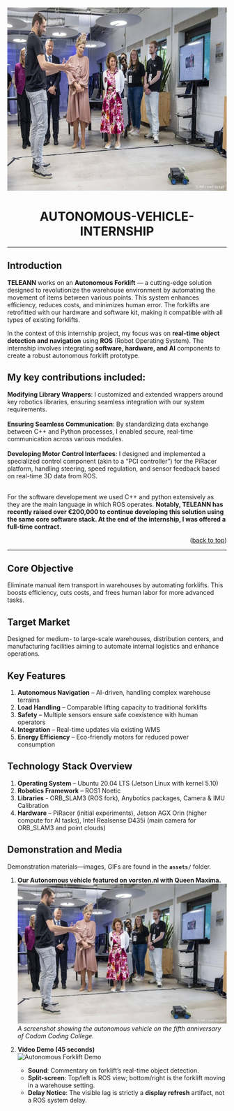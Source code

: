 <a id="readme-top"></a>

<br />
<div align="center">
  <a href="https://github.com/alexdrumi/Autonomous-Vehicle-Internship">
    <img src="assets/teleann_robot.jpg" alt="Teleann logo" width="600" height="420">
  </a>
<h1 align="center">AUTONOMOUS-VEHICLE-INTERNSHIP</h1>
</div>

---

## Introduction
<div align="left">

**TELEANN** works on an **Autonomous Forklift** — a cutting-edge solution designed to revolutionize the warehouse environment by automating the movement of items between various points. This system enhances efficiency, reduces costs, and minimizes human error. The forklifts are retrofitted with our hardware and software kit, making it compatible with all types of existing forklifts.

In the context of this internship project, my focus was on **real-time object detection and navigation** using **ROS** (Robot Operating System). The internship involves integrating **software, hardware, and AI** components to create a robust autonomous forklift prototype.<br>

## My key contributions included:<br>

**Modifying Library Wrappers**: I customized and extended wrappers around key robotics libraries, ensuring seamless integration with our system requirements.<br><br>
**Ensuring Seamless Communication**: By standardizing data exchange between C++ and Python processes, I enabled secure, real-time communication across various modules.<br><br>
**Developing Motor Control Interfaces**: I designed and implemented a specialized control component (akin to a “PCI controller”) for the PiRacer platform, handling steering, speed regulation, and sensor feedback based on real-time 3D data from ROS.<br><br>





For the software developement we used C++ and python extensively as they are the main language in which ROS operates. **Notably, TELEANN has recently raised over €200,000 to continue developing this solution using the same core software stack. At the end of the internship, I was offered a full-time contract.** 

<p align="right">(<a href="#top">back to top</a>)</p>

---
## Core Objective
Eliminate manual item transport in warehouses by automating forklifts. This boosts efficiency, cuts costs, and frees human labor for more advanced tasks.

## Target Market
Designed for medium- to large-scale warehouses, distribution centers, and manufacturing facilities aiming to automate internal logistics and enhance operations.

## Key Features
1. **Autonomous Navigation** – AI-driven, handling complex warehouse terrains  
2. **Load Handling** – Comparable lifting capacity to traditional forklifts  
3. **Safety** – Multiple sensors ensure safe coexistence with human operators  
4. **Integration** – Real-time updates via existing WMS  
5. **Energy Efficiency** – Eco-friendly motors for reduced power consumption

## Technology Stack Overview
1. **Operating System** – Ubuntu 20.04 LTS (Jetson Linux with kernel 5.10)  
2. **Robotics Framework** – ROS1 Noetic 
3. **Libraries** - ORB_SLAM3 (ROS fork), Anybotics packages, Camera & IMU Calibration  
4. **Hardware** – PiRacer (initial experiments), Jetson AGX Orin (higher compute for AI tasks), Intel Realsense D435i (main camera for ORB_SLAM3 and point clouds) 


## Demonstration and Media

Demonstration materials—images, GIFs are found in the **`assets/`** folder.

1. **Our Autonomous vehicle featured on vorsten.nl with Queen Maxima.**  
   ![Autonomous Vehicle Photo](assets/teleann_robot.jpg)  
   *A screenshot showing the autonomous vehicle on the fifth anniversary of Codam Coding College.*

2. **Video Demo (45 seconds)**  
   ![Autonomous Forklift Demo](assets/Teleann_demo_compressed.gif)
   - **Sound**: Commentary on forklift’s real-time object detection.  
   - **Split-screen**: Top/left is ROS view; bottom/right is the forklift moving in a warehouse setting.  
   - **Delay Notice**: The visible lag is strictly a **display refresh** artifact, not a ROS system delay.


</div>
